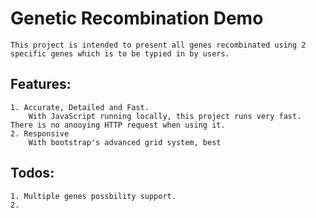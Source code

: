 # Genetic Recombination Demo #
    This project is intended to present all genes recombinated using 2 specific genes which is to be typied in by users.
    
## Features: ##
    1. Accurate, Detailed and Fast.
        With JavaScript running locally, this project runs very fast. There is no anooying HTTP request when using it.
    2. Responsive
        With bootstrap's advanced grid system, best
    
## Todos: ##
    1. Multiple genes possbility support.
    2. 